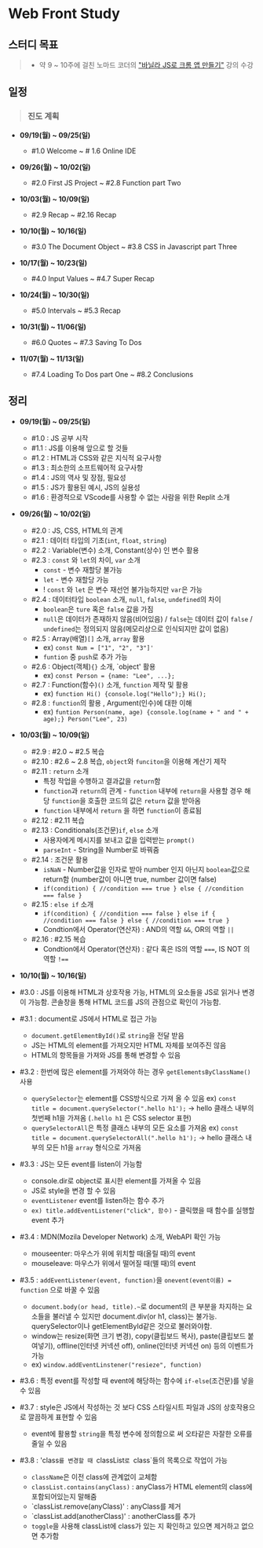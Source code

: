 # Web Front Study
## 스터디 목표
> * 약 9 ~ 10주에 걸친 노마드 코더의 ["바닐라 JS로 크롬 앱 만들기"](https://nomadcoders.co/javascript-for-beginners/lobby) 강의 수강


## 일정
> ### **진도 계획**
> 
* **09/19(월) ~ 09/25(일)**
  * #1.0 Welcome ~ # 1.6 Online IDE
  
* **09/26(월) ~ 10/02(일)**
  * #2.0 First JS Project ~ #2.8 Function part Two
  
* **10/03(월) ~ 10/09(일)**
  * #2.9 Recap ~ #2.16 Recap
  
* **10/10(월) ~ 10/16(일)** 
  * #3.0 The Document Object ~ #3.8 CSS in Javascript part Three
  
* **10/17(월) ~ 10/23(일)** 
  * #4.0 Input Values ~ #4.7 Super Recap
  
* **10/24(월) ~ 10/30(일)**
  * #5.0 Intervals ~ #5.3 Recap
  
* **10/31(월) ~ 11/06(일)**
  * #6.0 Quotes ~ #7.3 Saving To Dos
  
* **11/07(월) ~ 11/13(일)**
  * #7.4 Loading To Dos part One ~ #8.2 Conclusions


## 정리
* **09/19(월) ~ 09/25(일)**
  
  * #1.0 : JS 공부 시작
  * #1.1 : JS를 이용해 앞으로 할 것들
  * #1.2 : HTML과 CSS와 같은 지식적 요구사항
  * #1.3 : 최소한의 소프트웨어적 요구사항
  * #1.4 : JS의 역사 및 장점, 필요성
  * #1.5 : JS가 활용된 예시, JS의 실용성
  * #1.6 : 환경적으로 VScode를 사용할 수 없는 사람을 위한 Replit 소개
 
* **09/26(월) ~ 10/02(일)**

  * #2.0 : JS, CSS, HTML의 관계
  * #2.1 : 데이터 타입의 기초(`int`, `float`, `string`)
  * #2.2 : Variable(변수) 소개, Constant(상수) 인 변수 활용
  * #2.3 : `const` 와 `let`의 차이, `var` 소개
    * `const` - 변수 재할당 불가능
    * `let` - 변수 재할당 가능
    * ! `const` 와 `let` 은 변수 재선언 불가능하지만 `var`은 가능
  * #2.4 : 데이터타입 `boolean` 소개, `null`, `false`, `undefined`의 차이
    * `boolean`은 `ture` 혹은 `false` 값을 가짐
    * `null`은 데이터가 존재하지 않음(비어있음) / `false`는 데이터 값이 `false` / `undefined`는 정의되지 않음(메모리상으로 인식되지만 값이 없음) 
  * #2.5 : Array(배열)`[]` 소개, `array` 활용
    * ex) `const Num = ["1", "2", "3"]'`
    * `funtion` 중 `push`로 추가 가능
  * #2.6 : Object(객체)`{}` 소개, `object' 활용
    * ex) `const Person = {name: "Lee", ...};`
  * #2.7 : Function(함수)`()` 소개, `function` 제작 및 활용
    * ex) `function Hi() {console.log("Hello");} Hi();`
  * #2.8 : `function`의 활용 , Argument(인수)에 대한 이해
    * ex) `funtion Person(name, age) {console.log(name + " and " + age);} Person("Lee", 23)`

* **10/03(월) ~ 10/09(일)**

  * #2.9 : #2.0 ~ #2.5 복습
  * #2.10 : #2.6 ~ 2.8 복습, `object`와 `funciton`을 이용해 계산기 제작
  * #2.11 : `return` 소개
    * 특정 작업을 수행하고 결과값을 `return`함
    * `function`과 `return`의 관계 - `function` 내부에 `return`을 사용할 경우 해당 `function`을 호출한 코드의 값은 `return` 값을 받아옴
    * `function` 내부에서 `return` 을 하면 `function`이 종료됨
  * #2.12 : #2.11 복습
  * #2.13 : Conditionals(조건문)`if`, `else` 소개
    * 사용자에게 메시지를 보내고 값을 입력받는 `prompt()`
    * `parseInt` - String을 Number로 바꿔줌
  * #2.14 : 조건문 활용
    * `isNaN` - Number값을 인자로 받아 number 인지 아닌지 `boolean`값으로 return함 (number값이 아니면 true, number 값이면 false)
    * `if(condition) { //condition === true } else { //condition === false }`
  * #2.15 : `else if` 소개
    * `if(condition) { //condition === false } else if { //condition === false } else { //condition === true }`
    * Condtion에서 Operator(연산자) :  AND의 역할 `&&`, OR의 역할 `||`
  * #2.16 : #2.15 복습
    * Condtion에서 Operator(연산자) : 같다 혹은 IS의 역할 `===`, IS NOT 의 역할 `!==`
    
 * **10/10(월) ~ 10/16(일)**
 
  * #3.0 : JS를 이용해 HTML과 상호작용 가능, HTML의 요소들을 JS로 읽거나 변경이 가능함. 콘솔창을 통해 HTML 코드를 JS의 관점으로 확인이 가능함.
  * #3.1 : document로 JS에서 HTML로 접근 가능
    * `document.getElementById()`로 `string`을 전달 받음
    * JS는 HTML의 element를 가져오지만 HTML 자체를 보여주진 않음
    * HTML의 항목들을 가져와 JS를 통해 변경할 수 있음
  * #3.2 : 한번에 많은 element를 가져와야 하는 경우 `getElementsByClassName()` 사용
    * `querySelector`는 element를 CSS방식으로 가져 올 수 있음 
         ex) `const title = document.querySelector(".hello h1');` -> hello 클래스 내부의 첫번째 h1을 가져옴 (`.hello h1` 은 CSS selector 표현)
    * `querySelectorAll`은 특정 클래스 내부의 모든 요소를 가져옴
         ex) `const title = document.querySelectorAll(".hello h1');` -> hello 클래스 내부의 모든 h1을 `array` 형식으로 가져옴
  * #3.3 : JS는 모든 event를 listen이 가능함
    * console.dir로 object로 표시한 element를 가져올 수 있음
    * JS로 style을 변경 할 수 있음
    * `eventListener` event를 listen하는 함수 추가
    * `ex) title.addEventListener("click", 함수)` - 클릭했을 때 함수를 실행할 event 추가
  * #3.4 : MDN(Mozila Developer Network) 소개, WebAPI 확인 가능
    * mouseenter: 마우스가 위에 위치할 때(올릴 때)의 event
    * mouseleave: 마우스가 위에서 떨어질 때(뗄 때)의 event
  * #3.5 : `addEventListener(event, function)`을 `onevent(event이름) = function` 으로 바꿀 수 있음
    * `document.body(or head, title).~`로 document의 큰 부분을 차지하는 요소들을 불러낼 수 있지만 document.div(or h1, class)는 불가능. querySelector이나 getElementById같은 것으로 불러와야함.
    * window는 resize(화면 크기 변경), copy(클립보드 복사), paste(클립보드 붙여넣기), offline(인터넷 커넥션 off), online(인터넷 커넥션 on) 등의 이벤트가 가능
    * ex) `window.addEventLinstener("resieze", function)`
  * #3.6 : 특정 event를 작성할 때 event에 해당하는 함수에 `if-else`(조건문)를 넣을 수 있음
  * #3.7 : style은 JS에서 작성하는 것 보다 CSS 스타일시트 파일과 JS의 상호작용으로 깔끔하게 표현할 수 있음  
    * event에 활용할 `string`을 특정 변수에 정의함으로 써 오타같은 자잘한 오류를 줄일 수 있음
  * #3.8 : 'class`를 변경할 때 `classList`로 `class`들의 목록으로 작업이 가능
    * `className`은 이전 class에 관계없이 교체함
    * `classList.contains(anyClass)` : anyClass가 HTML element의 class에 포함되어있는지 말해줌
    * `classList.remove(anyClass)' : anyClass를 제거
    * `classList.add(anotherClass)' : anotherClass를 추가
    * `toggle`을 사용해 classList에 class가 있는 지 확인하고 있으면 제거하고 없으면 추가함
